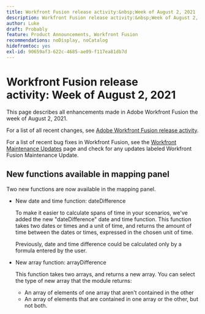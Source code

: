 ```yaml
---
title: Workfront Fusion release activity:&nbsp;Week of August 2, 2021
description: Workfront Fusion release activity:&nbsp;Week of August 2, 2021
author: Luke
draft: Probably
feature: Product Announcements, Workfront Fusion
recommendations: noDisplay, noCatalog
hidefromtoc: yes
exl-id: 90659af3-622c-4685-ae09-f117ea81db7d
---
```

# Workfront Fusion release activity:&nbsp;Week of August 2, 2021

This page describes all enhancements made in Adobe Workfront Fusion the week of August 2, 2021.

For a list of all recent changes, see [Adobe Workfront Fusion release activity](/help/workfront-fusion/fusion-product-releases/fusion-release-activity.md).

For a list of recent bug fixes in Workfront Fusion, see the [Workfront Maintenance Updates](https://experienceleague.adobe.com/docs/workfront-known-issues/releases/current-updates.html) page and check for any updates labeled Workfront Fusion Maintenance Update.


## New functions available in mapping panel

Two new functions are now available in the mapping panel.

* New date and time function: dateDifference

  To make it easier to calculate spans of time in your scenarios, we've added the new "dateDifference" date and time function. This function takes two dates or times and a unit of time, and returns the amount of time between the dates or times, expressed in the chosen unit of time.

  Previously, date and time difference could be calculated only by a formula entered by the user.

* New array function: arrayDifference

  This function takes two arrays, and returns a new array. You can select the type of new array that the module returns:

   * An array of elements of one array that aren't contained in the other
   * An array of elements that are contained in one array or the other, but not both.
